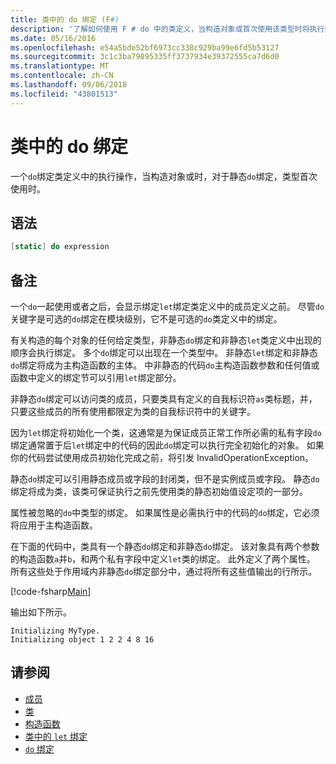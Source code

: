 ```yaml
---
title: 类中的 do 绑定 (F#)
description: '了解如何使用 F # do 中的类定义，当构造对象或首次使用该类型时将执行操作的绑定。'
ms.date: 05/16/2016
ms.openlocfilehash: e54a5bde52bf6973cc338c929ba99e6fd5b53127
ms.sourcegitcommit: 3c1c3ba79895335ff3737934e39372555ca7d6d0
ms.translationtype: MT
ms.contentlocale: zh-CN
ms.lasthandoff: 09/06/2018
ms.locfileid: "43801513"
---
```

# <a name="do-bindings-in-classes"></a>类中的 do 绑定

一个`do`绑定类定义中的执行操作，当构造对象或时，对于静态`do`绑定，类型首次使用时。

## <a name="syntax"></a>语法

```fsharp
[static] do expression
```

## <a name="remarks"></a>备注

一个`do`一起使用或者之后，会显示绑定`let`绑定类定义中的成员定义之前。 尽管`do`关键字是可选的`do`绑定在模块级别，它不是可选的`do`类定义中的绑定。

有关构造的每个对象的任何给定类型，非静态`do`绑定和非静态`let`类定义中出现的顺序会执行绑定。 多个`do`绑定可以出现在一个类型中。 非静态`let`绑定和非静态`do`绑定将成为主构造函数的主体。 中非静态的代码`do`主构造函数参数和任何值或函数中定义的绑定节可以引用`let`绑定部分。

非静态`do`绑定可以访问类的成员，只要类具有定义的自我标识符`as`类标题，并，只要这些成员的所有使用都限定为类的自我标识符中的关键字。

因为`let`绑定将初始化一个类，这通常是为保证成员正常工作所必需的私有字段`do`绑定通常置于后`let`绑定中的代码的因此`do`绑定可以执行完全初始化的对象。 如果你的代码尝试使用成员初始化完成之前，将引发 InvalidOperationException。

静态`do`绑定可以引用静态成员或字段的封闭类，但不是实例成员或字段。 静态`do`绑定将成为类，该类可保证执行之前先使用类的静态初始值设定项的一部分。

属性被忽略的`do`中类型的绑定。 如果属性是必需执行中的代码的`do`绑定，它必须将应用于主构造函数。

在下面的代码中，类具有一个静态`do`绑定和非静态`do`绑定。 该对象具有两个参数的构造函数`a`并`b`，和两个私有字段中定义`let`类的绑定。 此外定义了两个属性。 所有这些处于作用域内非静态`do`绑定部分中，通过将所有这些值输出的行所示。

[!code-fsharp[Main](../../../../samples/snippets/fsharp/lang-ref-1/snippet3101.fs)]

输出如下所示。

```console
Initializing MyType.
Initializing object 1 2 2 4 8 16
```

## <a name="see-also"></a>请参阅

- [成员](index.md)
- [类](../classes.md)
- [构造函数](constructors.md)
- [类中的 `let` 绑定](let-bindings-in-classes.md)
- [`do` 绑定](../functions/do-Bindings.md)
